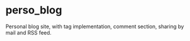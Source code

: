 # perso_blog
Personal blog site, with tag implementation, comment section, sharing by mail and RSS feed. 
